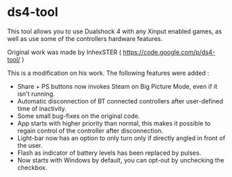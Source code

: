 ds4-tool
========

This tool allows you to use Dualshock 4 with any Xinput enabled games, as well as use some of the controllers hardware features. 

Original work was made by InhexSTER ( https://code.google.com/p/ds4-tool/ )

This is a modification on his work.
The following features were added :

* Share + PS buttons now invokes Steam on Big Picture Mode, even if it isn't running.
* Automatic disconnection of BT connected controllers after user-defined time of inactivity.
* Some small bug-fixes on the original code.
* App starts with higher priority than normal, this makes it possible to regain control of the controller after disconnection.
* Light-bar now has an option to only turn only if directly angled in front of the user.
* Flash as indicator of battery levels has been replaced by pulses.
* Now starts with Windows by default, you can opt-out by unchecking the checkbox.
